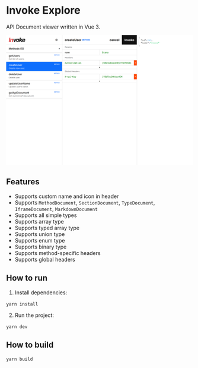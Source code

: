 # Invoke Explore

API Document viewer written in Vue 3.

![screenshot](screenshot.png)

## Features

- Supports custom name and icon in header
- Supports `MethodDocument`, `SectionDocument`, `TypeDocument`, `IframeDocument`, `MarkdownDocument`
- Supports all simple types
- Supports array type
- Supports typed array type
- Supports union type
- Supports enum type
- Supports binary type
- Supports method-specific headers
- Supports global headers

## How to run

1. Install dependencies:

```shell
yarn install
```

2. Run the project:

```shell
yarn dev
```

## How to build

```shell
yarn build
```
